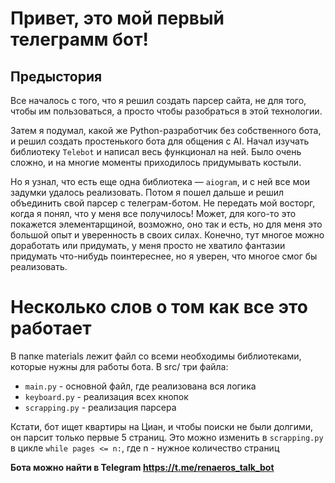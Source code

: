 # Привет, это мой первый телеграмм бот!
## Предыстория
Все началось с того, что я решил создать парсер сайта, не для того, чтобы им пользоваться, а просто чтобы разобраться в этой технологии.

Затем я подумал, какой же Python-разработчик без собственного бота, и решил создать простенького бота для общения с AI. 
Начал изучать библиотеку `Telebot` и написал весь функционал на ней. Было очень сложно, и на многие моменты приходилось придумывать костыли.

Но я узнал, что есть еще одна библиотека — `aiogram`, и с ней все мои задумки удалось реализовать. 
Потом я пошел дальше и решил объединить свой парсер с телеграм-ботом. Не передать мой восторг, когда я понял, что у меня все получилось!
Может, для кого-то это покажется элементарщиной, возможно, оно так и есть, но для меня это большой опыт и уверенность в своих силах. 
Конечно, тут многое можно доработать или придумать, у меня просто не хватило фантазии придумать что-нибудь поинтереснее, 
но я уверен, что многое смог бы реализовать.

# Несколько слов о том как все это работает
В папке materials лежит файл со всеми необходимы библиотеками, которые нужны для работы бота.
В src/ три файла:
- `main.py` - основной файл, где реализована вся логика
- `keyboard.py` - реализация всех кнопок
- `scrapping.py` - реализация парсера

Кстати, бот ищет квартиры на Циан, и чтобы поиски не были долгими, он парсит только первые 5 страниц. Это можно изменить
в `scrapping.py` в цикле `while pages <= n:`, где n - нужное количество страниц

__Бота можно найти в Telegram <https://t.me/renaeros_talk_bot>__